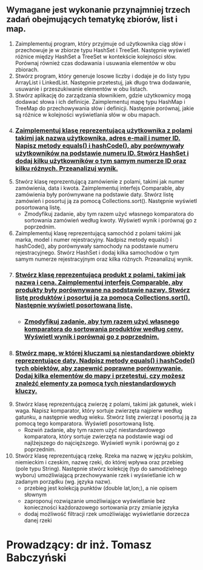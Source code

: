 ﻿## Wymagane jest wykonanie przynajmniej trzech zadań obejmujących tematykę zbiorów, list i map.

1. Zaimplementuj program, który przyjmuje od użytkownika ciąg słów i przechowuje je w zbiorze typu HashSet i TreeSet. Następnie wyświetl różnice między HashSet a TreeSet w kontekście kolejności słów. Porównaj również czas dodawania i usuwania elementów w obu zbiorach.
2. Stwórz program, który generuje losowe liczby i dodaje je do listy typu ArrayList i LinkedList. Następnie przetestuj, jak długo trwa dodawanie, usuwanie i przeszukiwanie elementów w obu listach.
3. Stwórz aplikację do zarządzania słownikiem, gdzie użytkownicy mogą dodawać słowa i ich definicje. Zaimplementuj mapę typu HashMap i TreeMap do przechowywania słów i definicji. Następnie porównaj, jakie są różnice w kolejności wyświetlania słów w obu mapach.
4. ### <u>**Zaimplementuj klasę reprezentującą użytkownika z polami takimi jak nazwa użytkownika, adres e-mail i numer ID. Napisz metody equals() i hashCode(), aby porównywały użytkowników na podstawie numeru ID. Stwórz HashSet i dodaj kilku użytkowników o tym samym numerze ID oraz kilku różnych. Przeanalizuj wynik.**</u>
5. Stwórz klasę reprezentującą zamówienie z polami, takimi jak numer zamówienia, data i kwota. Zaimplementuj interfejs Comparable, aby zamówienia były porównywane na podstawie daty. Stwórz listę zamówień i posortuj ją za pomocą Collections.sort(). Następnie wyświetl posortowaną listę.
    * Zmodyfikuj zadanie, aby tym razem użyć własnego komparatora do sortowania zamówień według kwoty. Wyświetl wynik i porównaj go z poprzednim.
6. Zaimplementuj klasę reprezentującą samochód z polami takimi jak marka, model i numer rejestracyjny. Nadpisz metody equals() i hashCode(), aby porównywały samochody na podstawie numeru rejestracyjnego. Stwórz HashSet i dodaj kilka samochodów o tym samym numerze rejestracyjnym oraz kilka różnych. Przeanalizuj wynik.
7. ### <u>**Stwórz klasę reprezentującą produkt z polami, takimi jak nazwa i cena. Zaimplementuj interfejs Comparable, aby produkty były porównywane na podstawie nazwy. Stwórz listę produktów i posortuj ją za pomocą Collections.sort(). Następnie wyświetl posortowaną listę.**
    * ### **Zmodyfikuj zadanie, aby tym razem użyć własnego komparatora do sortowania produktów według ceny. Wyświetl wynik i porównaj go z poprzednim.**
8. ### **Stwórz mapę, w której kluczami są niestandardowe obiekty reprezentujące daty. Nadpisz metody equals() i hashCode() tych obiektów, aby zapewnić poprawne porównywanie. Dodaj kilka elementów do mapy i przetestuj, czy możesz znaleźć elementy za pomocą tych niestandardowych kluczy.**</u>
9. Stwórz klasę reprezentującą zwierzę z polami, takimi jak gatunek, wiek i waga. Napisz komparator, który sortuje zwierzęta najpierw według gatunku, a następnie według wieku. Stwórz listę zwierząt i posortuj ją za pomocą tego komparatora. Wyświetl posortowaną listę.
    * Rozwiń zadanie, aby tym razem użyć niestandardowego komparatora, który sortuje zwierzęta na podstawie wagi od najlżejszego do najcięższego. Wyświetl wynik i porównaj go z poprzednim.
10. Stwórz klasę reprezentującą rzekę. Rzeka ma nazwę w języku polskim, niemieckim i czeskim, nazwę rzeki, do której wpływa oraz przebieg (pole typu String). Następnie stwórz kolekcję (typ do samodzielnego wyboru) umożliwiającą przechowywanie rzek i wyświetlanie ich w zadanym porządku (wg. języka nazw).
    * przebieg jest kolekcją punktów (double lat,lon;), a nie opisem słownym
    * zaproponuj rozwiązanie umożliwiające wyświetlanie bez konieczności każdorazowego sortowania przy zmianie języka
    * dodaj możliwość filtracji rzek umożliwiając wyświetlanie dorzecza danej rzeki

# Prowadzący: dr inż. Tomasz Babczyński
